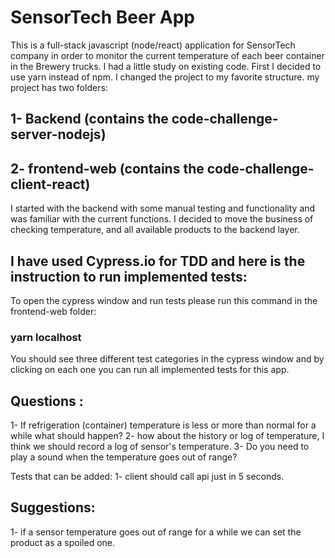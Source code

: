 # SensorTech Beer App

This is a full-stack javascript (node/react) application for SensorTech company in order to monitor the current
temperature of each beer container in the Brewery trucks.
I had a little study on existing code.
First I decided to use yarn instead of npm.
I changed the project to my favorite structure.
my project has two folders:

## 1- Backend (contains the code-challenge-server-nodejs)

## 2- frontend-web (contains the code-challenge-client-react)

I started with the backend with some manual testing and functionality and was familiar with the current functions.
I decided to move the business of checking temperature, and all available products to the backend layer.

## I have used Cypress.io for TDD and here is the instruction to run implemented tests:

To open the cypress window and run tests please run this command in the frontend-web folder:

### yarn localhost

You should see three different test categories in the cypress window and by clicking on each one you can run all
implemented tests for this app.

## Questions :

1- If refrigeration (container) temperature is less or more than normal for a while what should happen?
2- how about the history or log of temperature, I think we should record a log of sensor's temperature.
3- Do you need to play a sound when the temperature goes out of range?

Tests that can be added:
1- client should call api just in 5 seconds.

## Suggestions:

1- if a sensor temperature goes out of range for a while we can set the product as a spoiled one.
